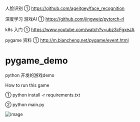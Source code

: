 人脸识别
① https://github.com/ageitgey/face_recognition

深度学习 游戏AI
① https://github.com/jingweiz/pytorch-rl

k8s 入门
① https://www.youtube.com/watch?v=ubz3cFgxeJA

pygame 资料
① http://m.biancheng.net/pygame/event.html


# pygame_demo
python 开发的游戏demo


How to run this game

① python install -r requirements.txt


② python main.py


![image](https://user-images.githubusercontent.com/22612129/192792047-1c09d975-f1d0-4c75-8047-0fcfcfae4f59.png)

